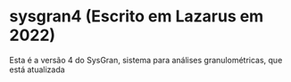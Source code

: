 # sysgran4 (Escrito em Lazarus em 2022)
Esta é a versão 4 do SysGran, sistema para análises granulométricas, que está atualizada
